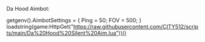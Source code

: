 Da Hood Aimbot:

getgenv().AimbotSettings = {
    Ping = 50;
    FOV = 500;
}
loadstring(game:HttpGet("https://raw.githubusercontent.com/CITY512/scripts/main/Da%20Hood%20Silent%20Aim.lua"))()
